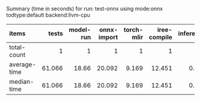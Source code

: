 Summary (time in seconds) for run: test-onnx using mode:onnx todtype:default backend:llvm-cpu

| items        |   tests |   model-run |   onnx-import |   torch-mlir |   iree-compile |   inference |
|:-------------|--------:|------------:|--------------:|-------------:|---------------:|------------:|
| total-count  |   1     |        1    |         1     |        1     |          1     |       1     |
| average-time |  61.066 |       18.66 |        20.092 |        9.169 |         12.451 |       0.694 |
| median-time  |  61.066 |       18.66 |        20.092 |        9.169 |         12.451 |       0.694 |

